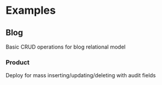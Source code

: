 # Examples

## Blog

Basic CRUD operations for blog relational model

### Product

Deploy for mass inserting/updating/deleting with audit fields